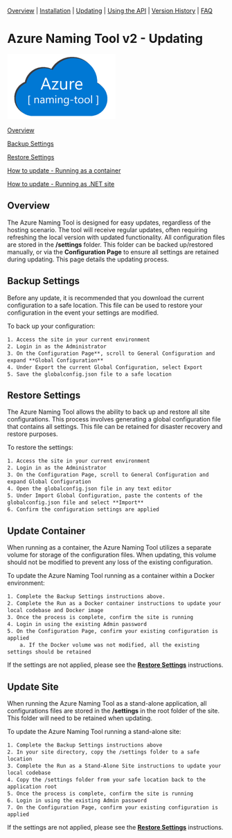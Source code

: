 [Overview](./) | [Installation](INSTALLATION.md) | [Updating](UPDATING.md) | [Using the API](USINGTHEAPI.md) | [Version History](VERSIONHISTORY.md) | [FAQ](FAQ.md)

# Azure Naming Tool v2 - Updating

<img src="./wwwroot/images/AzureNamingToolLogo.png?raw=true" alt="Azure Naming Tool" title="Azure Naming Tool" height="150"/>

[Overview](#overview)

[Backup Settings](#backup-settings)

[Restore Settings](#restore-settings)

[How to update - Running as a container](#updatecontainer)

[How to update - Running as .NET site](#updatesite)

## Overview

The Azure Naming Tool is designed for easy updates, regardless of the hosting scenario. The tool will receive regular updates, often requiring refreshing the local version with updated functionality. All configuration files are stored in the **/settings** folder. This folder can be backed up/restored manually, or via the **Configuration Page** to ensure all settings are retained during updating. This page details the updating process.

## Backup Settings

Before any update, it is recommended that you download the current configuration to a safe location. This file can be used to restore your configuration in the event your settings are modified. 

To back up your configuration:

	1. Access the site in your current environment
	2. Login in as the Administrator
	3. On the Configuration Page**, scroll to General Configuration and expand **Global Configuration** 
	4. Under Export the current Global Configuration, select Export
	5. Save the globalconfig.json file to a safe location

## Restore Settings

The Azure Naming Tool allows the ability to back up and restore all site configurations. This process involves generating a global configuration file that contains all settings. This file can be retained for disaster recovery and restore purposes.

To restore the settings:

	1. Access the site in your current environment
	2. Login in as the Administrator
	3. On the Configuration Page, scroll to General Configuration and expand Global Configuration 
	4. Open the globalconfig.json file in any text editor
	5. Under Import Global Configuration, paste the contents of the globalconfig.json file and select **Import**
	6. Confirm the configuration settings are applied

## Update Container

When running as a container, the Azure Naming Tool utilizes a separate volume for storage of the configuration files. When updating, this volume should not be modified to prevent any loss of the existing configuration. 

To update the Azure Naming Tool running as a container within a Docker environment:

	1. Complete the Backup Settings instructions above.
	2. Complete the Run as a Docker container instructions to update your local codebase and Docker image
	3. Once the process is complete, confirm the site is running
	4. Login in using the existing Admin password
	5. On the Configuration Page, confirm your existing configuration is applied
		a. If the Docker volume was not modified, all the existing settings should be retained

If the settings are not applied, please see the **[Restore Settings](#restore-settings)** instructions. 

## Update Site
When running the Azure Naming Tool as a stand-alone application, all configurations files are stored in the **/settings**  in the root folder of the site. This folder will need to be retained when updating.

To update the Azure Naming Tool running a stand-alone site:

	1. Complete the Backup Settings instructions above
	2. In your site directory, copy the /settings folder to a safe location
	3. Complete the Run as a Stand-Alone Site instructions to update your local codebase
	4. Copy the /settings folder from your safe location back to the application root
	5. Once the process is complete, confirm the site is running
	6. Login in using the existing Admin password
	7. On the Configuration Page, confirm your existing configuration is applied

If the settings are not applied, please see the **[Restore Settings](#restore-settings)** instructions. 
